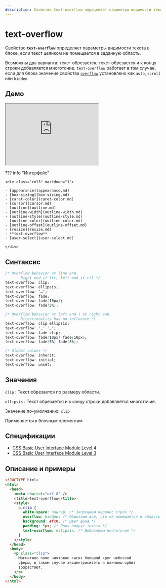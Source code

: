 ```yaml
---
description: Свойство text-overflow определяет параметры видимости текста в блоке, если текст целиком не помещается в заданную область
---
```


# text-overflow

Свойство **`text-overflow`** определяет параметры видимости текста в блоке, если текст целиком не помещается в заданную область.

Возможны два варианта: текст обрезается; текст обрезается и к концу строки добавляется многоточие. `text-overflow` работает в том случае, если для блока значение свойства [`overflow`](overflow.md) установлено как `auto`, `scroll` или `hidden`.

## Демо

<iframe class="interactive is-default-height" height="200" src="https://interactive-examples.mdn.mozilla.net/pages/css/text-overflow.html" title="MDN Web Docs Interactive Example" loading="lazy" data-readystate="complete"></iframe>

??? info "Интерфейс"

    <div class="col3" markdown="1">

    - [appearance](appearance.md)
    - [box-sizing](box-sizing.md)
    - [caret-color](caret-color.md)
    - [cursor](cursor.md)
    - [outline](outline.md)
    - [outline-width](outline-width.md)
    - [outline-style](outline-style.md)
    - [outline-color](outline-color.md)
    - [outline-offset](outline-offset.md)
    - [resize](resize.md)
    - **text-overflow**
    - [user-select](user-select.md)

    </div>

## Синтаксис

```css
/* Overflow behavior at line end
	   Right end if ltr, left end if rtl */
text-overflow: clip;
text-overflow: ellipsis;
text-overflow: '…';
text-overflow: fade;
text-overflow: fade(10px);
text-overflow: fade(5%);

/* Overflow behavior at left end | at right end
	   Directionality has no influence */
text-overflow: clip ellipsis;
text-overflow: '…' '…';
text-overflow: fade clip;
text-overflow: fade(10px) fade(10px);
text-overflow: fade(5%) fade(5%);

/* Global values */
text-overflow: inherit;
text-overflow: initial;
text-overflow: unset;
```

## Значения

`clip`
: Текст обрезается по размеру области.

`ellipsis`
: Текст обрезается и к концу строки добавляется многоточие.

Значение по-умолчанию: `clip`

Применяется к блочным элементам

## Спецификации

- [CSS Basic User Interface Module Level 4](https://drafts.csswg.org/css-ui-4/#text-overflow)
- [CSS Basic User Interface Module Level 3](http://dev.w3.org/csswg/css3-ui/#text-overflow)

## Описание и примеры

```html
<!DOCTYPE html>
<html>
  <head>
    <meta charset="utf-8" />
    <title>text-overflow</title>
    <style>
      p.clip {
        white-space: nowrap; /* Запрещаем перенос строк */
        overflow: hidden; /* Обрезаем все, что не помещается в область */
        background: #fc0; /* Цвет фона */
        padding: 5px; /* Поля вокруг текста */
        text-overflow: ellipsis; /* Добавляем многоточие */
      }
    </style>
  </head>
  <body>
    <p class="clip">
      Магнитное поле ничтожно гасит большой круг небесной
      сферы, в таком случае эксцентриситеты и наклоны орбит
      возрастают.
    </p>
  </body>
</html>
```
